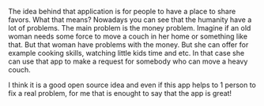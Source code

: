The idea behind that application is for people to have a place to share favors. What that means? Nowadays you can see that the humanity have a lot of problems. 
The main problem is the money problem. Imagine if an old woman needs some force to move a couch in her home or something like that. But that woman have problems with the money.
But she can offer for example cooking skills, watching little kids time and etc. In that case she can use that app to make a request for somebody who can move a heavy couch. 

I think it is a good open source idea and even if this app helps to 1 person to fix a real problem, for me that is enought to say that the app is great!